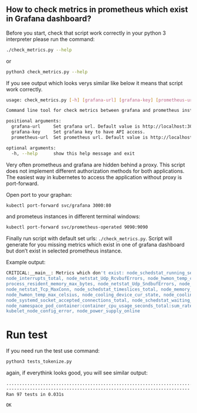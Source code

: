 How to check metrics in prometheus which exist in Grafana dashboard?
--------------------------------------------------------------------

Before you start, check that script work correctly in your python 3 interpreter please run the command:

```bash
./check_metrics.py --help
```

or 

```bash
python3 check_metrics.py --help
```

If you see output which looks verys similar like below it means that script work correctly.

```bash
usage: check_metrics.py [-h] [grafana-url] [grafana-key] [prometheus-url]

Command line tool for check metrics between grafana and prometheus instance.

positional arguments:
  grafana-url     Set grafana url. Default value is http://localhost:3000
  grafana-key     Set grafana key to have API access.
  prometheus-url  Set prometheus url. Default value is http://localhost:9090

optional arguments:
  -h, --help      show this help message and exit
``` 

Very often prometheus and grafana are hidden behind a proxy. This script does not implement different authorization 
methods for both applications. The easiest way in kubernetes to access the application without proxy is port-forward.

Open port to your graphan:
```bash
kubectl port-forward svc/grafana 3000:80
```

and prometeus instances in different terminal windows:

```bash
kubectl port-forward svc/prometheus-operated 9090:9090
```

Finally run script with default set urls: `./check_metrics.py`. Script will generate for you missing metrics which 
exist in one of grafana dashboard but don’t exist in selected prometheus instance.

Example output:

```bash
CRITICAL:__main__: Metrics which don't exist: node_schedstat_running_seconds_total, node_hwmon_temp_crit_celsius, 
node_interrupts_total, node_netstat_Udp_RcvbufErrors, node_hwmon_temp_crit_alarm_celsius, node_systemd_units, 
process_resident_memory_max_bytes, node_netstat_Udp_SndbufErrors, node_hwmon_temp_crit_hyst_celsius, 
node_netstat_Tcp_MaxConn, node_schedstat_timeslices_total, node_memory_HardwareCorrupted_bytes, 
node_hwmon_temp_max_celsius, node_cooling_device_cur_state, node_cooling_device_max_state, 
node_systemd_socket_accepted_connections_total, node_schedstat_waiting_seconds_total, 
node_namespace_pod_container:container_cpu_usage_seconds_total:sum_rate, node_hwmon_temp_celsius, 
kubelet_node_config_error, node_power_supply_online
```

Run test
========

If you need run the test use command:

```bash
python3 tests_tokenize.py
```

again, if everythink looks good, you will see similar output:

```bash
.................................................................................................
----------------------------------------------------------------------
Ran 97 tests in 0.031s

OK
```